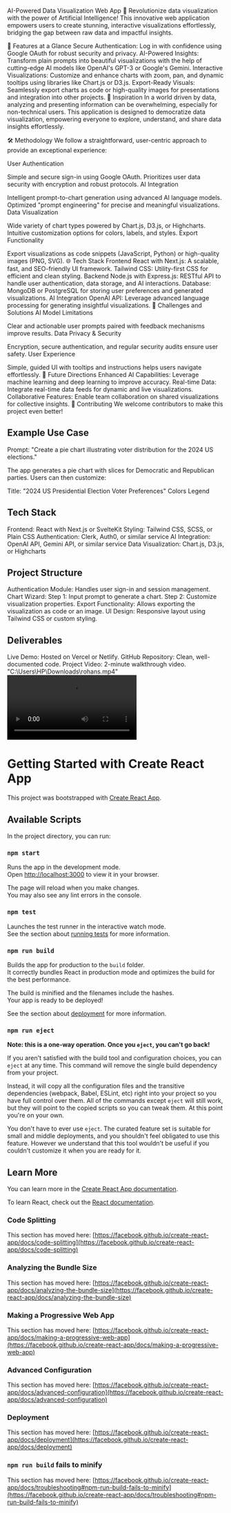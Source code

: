 AI-Powered Data Visualization Web App 🚀
Revolutionize data visualization with the power of Artificial Intelligence!
This innovative web application empowers users to create stunning, interactive visualizations effortlessly, bridging the gap between raw data and impactful insights.

🌟 Features at a Glance
Secure Authentication: Log in with confidence using Google OAuth for robust security and privacy.
AI-Powered Insights: Transform plain prompts into beautiful visualizations with the help of cutting-edge AI models like OpenAI's GPT-3 or Google's Gemini.
Interactive Visualizations: Customize and enhance charts with zoom, pan, and dynamic tooltips using libraries like Chart.js or D3.js.
Export-Ready Visuals: Seamlessly export charts as code or high-quality images for presentations and integration into other projects.
🎯 Inspiration
In a world driven by data, analyzing and presenting information can be overwhelming, especially for non-technical users.
This application is designed to democratize data visualization, empowering everyone to explore, understand, and share data insights effortlessly.

🛠️ Methodology
We follow a straightforward, user-centric approach to provide an exceptional experience:

User Authentication

Simple and secure sign-in using Google OAuth.
Prioritizes user data security with encryption and robust protocols.
AI Integration

Intelligent prompt-to-chart generation using advanced AI language models.
Optimized "prompt engineering" for precise and meaningful visualizations.
Data Visualization

Wide variety of chart types powered by Chart.js, D3.js, or Highcharts.
Intuitive customization options for colors, labels, and styles.
Export Functionality

Export visualizations as code snippets (JavaScript, Python) or high-quality images (PNG, SVG).
🌐 Tech Stack
Frontend
React with Next.js: A scalable, fast, and SEO-friendly UI framework.
Tailwind CSS: Utility-first CSS for efficient and clean styling.
Backend
Node.js with Express.js: RESTful API to handle user authentication, data storage, and AI interactions.
Database: MongoDB or PostgreSQL for storing user preferences and generated visualizations.
AI Integration
OpenAI API: Leverage advanced language processing for generating insightful visualizations.
🎯 Challenges and Solutions
AI Model Limitations

Clear and actionable user prompts paired with feedback mechanisms improve results.
Data Privacy & Security

Encryption, secure authentication, and regular security audits ensure user safety.
User Experience

Simple, guided UI with tooltips and instructions helps users navigate effortlessly.
🚀 Future Directions
Enhanced AI Capabilities: Leverage machine learning and deep learning to improve accuracy.
Real-time Data: Integrate real-time data feeds for dynamic and live visualizations.
Collaborative Features: Enable team collaboration on shared visualizations for collective insights.
🤝 Contributing
We welcome contributors to make this project even better!
## Example Use Case

Prompt: "Create a pie chart illustrating voter distribution for the 2024 US elections."

The app generates a pie chart with slices for Democratic and Republican parties. Users can then customize:

Title: "2024 US Presidential Election Voter Preferences"
Colors
Legend
## Tech Stack

Frontend: React with Next.js or SvelteKit
Styling: Tailwind CSS, SCSS, or Plain CSS
Authentication: Clerk, Auth0, or similar service
AI Integration: OpenAI API, Gemini API, or similar service
Data Visualization: Chart.js, D3.js, or Highcharts
## Project Structure

Authentication Module: Handles user sign-in and session management.
Chart Wizard:
Step 1: Input prompt to generate a chart.
Step 2: Customize visualization properties.
Export Functionality: Allows exporting the visualization as code or an image.
UI Design: Responsive layout using Tailwind CSS or custom styling.
## Deliverables

Live Demo: Hosted on Vercel or Netlify.
GitHub Repository: Clean, well-documented code.
Project Video: 2-minute walkthrough video.
"C:\Users\HP\Downloads\rohans.mp4"
<video controls src="rohans-2.mp4" title="Title"></video>


# Getting Started with Create React App

This project was bootstrapped with [Create React App](https://github.com/facebook/create-react-app).

## Available Scripts

In the project directory, you can run:

### `npm start`

Runs the app in the development mode.\
Open [http://localhost:3000](http://localhost:3000) to view it in your browser.

The page will reload when you make changes.\
You may also see any lint errors in the console.

### `npm test`

Launches the test runner in the interactive watch mode.\
See the section about [running tests](https://facebook.github.io/create-react-app/docs/running-tests) for more information.

### `npm run build`

Builds the app for production to the `build` folder.\
It correctly bundles React in production mode and optimizes the build for the best performance.

The build is minified and the filenames include the hashes.\
Your app is ready to be deployed!

See the section about [deployment](https://facebook.github.io/create-react-app/docs/deployment) for more information.

### `npm run eject`

**Note: this is a one-way operation. Once you `eject`, you can't go back!**

If you aren't satisfied with the build tool and configuration choices, you can `eject` at any time. This command will remove the single build dependency from your project.

Instead, it will copy all the configuration files and the transitive dependencies (webpack, Babel, ESLint, etc) right into your project so you have full control over them. All of the commands except `eject` will still work, but they will point to the copied scripts so you can tweak them. At this point you're on your own.

You don't have to ever use `eject`. The curated feature set is suitable for small and middle deployments, and you shouldn't feel obligated to use this feature. However we understand that this tool wouldn't be useful if you couldn't customize it when you are ready for it.

## Learn More

You can learn more in the [Create React App documentation](https://facebook.github.io/create-react-app/docs/getting-started).

To learn React, check out the [React documentation](https://reactjs.org/).

### Code Splitting

This section has moved here: [https://facebook.github.io/create-react-app/docs/code-splitting](https://facebook.github.io/create-react-app/docs/code-splitting)

### Analyzing the Bundle Size

This section has moved here: [https://facebook.github.io/create-react-app/docs/analyzing-the-bundle-size](https://facebook.github.io/create-react-app/docs/analyzing-the-bundle-size)

### Making a Progressive Web App

This section has moved here: [https://facebook.github.io/create-react-app/docs/making-a-progressive-web-app](https://facebook.github.io/create-react-app/docs/making-a-progressive-web-app)

### Advanced Configuration

This section has moved here: [https://facebook.github.io/create-react-app/docs/advanced-configuration](https://facebook.github.io/create-react-app/docs/advanced-configuration)

### Deployment

This section has moved here: [https://facebook.github.io/create-react-app/docs/deployment](https://facebook.github.io/create-react-app/docs/deployment)

### `npm run build` fails to minify

This section has moved here: [https://facebook.github.io/create-react-app/docs/troubleshooting#npm-run-build-fails-to-minify](https://facebook.github.io/create-react-app/docs/troubleshooting#npm-run-build-fails-to-minify)

